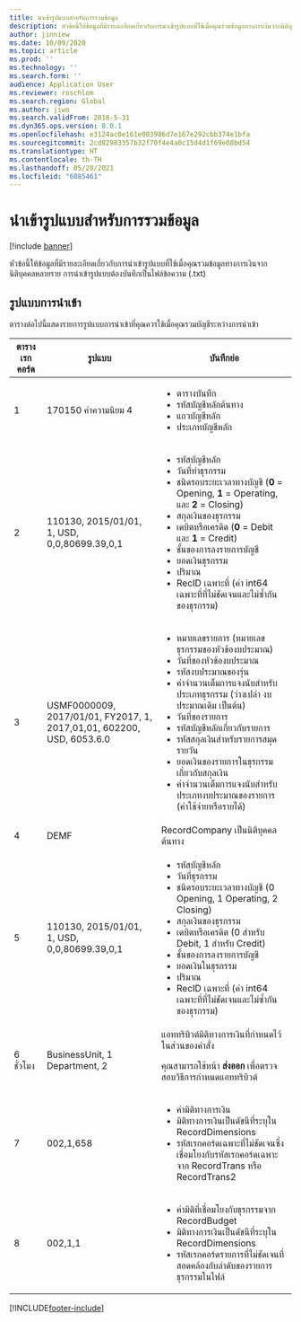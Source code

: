 ```yaml
---
title: นำเข้ารูปแบบสำหรับการรวมข้อมูล
description: หัวข้อนี้ให้ข้อมูลที่มีรายละเอียดเกี่ยวกับการนําเข้ารูปแบบที่ใช้เมื่อคุณรวมข้อมูลทางการเงินจากนิติบุคคลหลายราย
author: jinniew
ms.date: 10/09/2020
ms.topic: article
ms.prod: ''
ms.technology: ''
ms.search.form: ''
audience: Application User
ms.reviewer: roschlom
ms.search.region: Global
ms.author: jiwo
ms.search.validFrom: 2018-5-31
ms.dyn365.ops.version: 8.0.1
ms.openlocfilehash: e3124ac0e161e003986d7e167e292cbb374e1bfa
ms.sourcegitcommit: 2cd82983357b32f70f4e4a0c15d4d1f69e08bd54
ms.translationtype: HT
ms.contentlocale: th-TH
ms.lasthandoff: 05/20/2021
ms.locfileid: "6085461"
---
```

# <a name="import-format-for-consolidation"></a>นำเข้ารูปแบบสำหรับการรวมข้อมูล

[!include [banner](../includes/banner.md)]

หัวข้อนี้ให้ข้อมูลที่มีรายละเอียดเกี่ยวกับการนําเข้ารูปแบบที่ใช้เมื่อคุณรวมข้อมูลทางการเงินจากนิติบุคคลหลายราย การนําเข้ารูปแบบต้องบันทึกเป็นไฟล์ข้อความ (.txt)

## <a name="import-format"></a>รูปแบบการนำเข้า

ตารางต่อไปนี้แสดงรายการรูปแบบการนําเข้าที่คุณควรใช้เมื่อคุณรวมบัญชีระหว่างการนําเข้า

| ตารางเรกคอร์ด | รูปแบบ | บันทึกย่อ |
|--------------|---------|-------|
| 1            | 170150 ค่าความนิยม 4 | <ul><li>ตารางบันทึก</li><li>รหัสบัญชีหลักต้นทาง</li><li>แถวบัญชีหลัก</li><li>ประเภทบัญชีหลัก</li></ul> |
| 2            | 110130, 2015/01/01, 1, USD, 0,0,80699.39,0,1 | <ul><li>รหัสบัญชีหลัก</li><li>วันที่ทำธุรกรรม</li><li>ชนิดรอบระยะเวลาทางบัญชี (**0** = Opening, **1** = Operating, และ **2** = Closing)</li><li>สกุลเงินของธุรกรรม</li><li>เดบิตหรือเครดิต (**0** = Debit และ **1** = Credit)</li><li>ชั้นของการลงรายการบัญชี</li><li>ยอดเงินธุรกรรม</li><li>ปริมาณ</li><li>RecID เฉพาะที่ (ค่า int64 เฉพาะที่ที่ไม่ชัดเจนและไม่ซ้ำกันของธุรกรรม)</li></ul> |
| 3            | USMF0000009, 2017/01/01, FY2017, 1, 2017,01,01, 602200, USD, 6053.6.0 | <ul><li>หมายเลขรายการ (หมายเลขธุรกรรมของหัวข้องบประมาณ)</li><li>วันที่ของหัวข้องบประมาณ</li><li>รหัสงบประมาณของรุ่น</li><li>ค่าจํานวนเต็มการแจงนับสำหรับประเภทธุรกรรม (ว่างเปล่า งบประมาณเดิม เป็นต้น)</li><li>วันที่ของรายการ</li><li>รหัสบัญชีหลักเกี่ยวกับรายการ</li><li>รหัสสกุลเงินสำหรับรายการสมุดรายวัน</li><li>ยอดเงินของรายการในธุรกรรมเกี่ยวกับสกุลเงิน</li><li>ค่าจํานวนเต็มการแจงนับสำหรับประเภทงบประมาณของรายการ (ค่าใช้จ่ายหรือรายได้)</li></ul> |
| 4            | DEMF | RecordCompany เป็นนิติบุคคลต้นทาง |
| 5            | 110130, 2015/01/01, 1, USD, 0,0,80699.39,0,1 | <ul><li>รหัสบัญชีหลัก</li><li>วันที่ธุรกรรม</li><li>ชนิดรอบระยะเวลาทางบัญชี (0 Opening, 1 Operating, 2 Closing)</li><li>สกุลเงินของธุรกรรม</li><li>เดบิตหรือเครดิต (0 สำหรับ Debit, 1 สำหรับ Credit)</li><li>ชั้นของการลงรายการบัญชี</li><li>ยอดเงินในธุรกรรม</li><li>ปริมาณ</li><li>RecID เฉพาะที่ (ค่า int64 เฉพาะที่ที่ไม่ชัดเจนและไม่ซ้ำกันของธุรกรรม)</li></ul>  |
| 6 ชั่วโมง            | BusinessUnit, 1 Department, 2 | แอททริบิวต์มิติทางการเงินที่กำหนดไว้ในส่วนของคำสั่ง<p>คุณสามารถใช้หน้า **ส่งออก** เพื่อตรวจสอบวิธีการกําหนดแอททริบิวต์</p> |
| 7            | 002,1,658 | <ul><li>ค่ามิติทางการเงิน</li><li>มิติทางการเงินเป็นดัชนีที่ระบุใน RecordDimensions</li><li>รหัสเรกคอร์ดเฉพาะที่ไม่ชัดเจนซึ่งเชื่อมโยงกับรหัสเรกคอร์ดเฉพาะจาก RecordTrans หรือ RecordTrans2</li></ul> |
| 8            | 002,1,1 | <ul><li>ค่ามิติที่เชื่อมโยงกับธุรกรรมจาก RecordBudget</li><li>มิติทางการเงินเป็นดัชนีที่ระบุใน RecordDimensions</li><li>รหัสเรกคอร์ดรายการที่ไม่ชัดเจนที่สอดคล้องกับลำดับของรายการธุรกรรมในไฟล์</li></ul> |


[!INCLUDE[footer-include](../../includes/footer-banner.md)]
